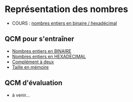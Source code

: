 # Représentation des nombres
* COURS : [nombres entiers en binaire / hexadécimal](COURS_ENTIERS_Binaire_Hexa.ipynb)

## QCM pour s'entraîner

* [Nombres entiers en BINAIRE](https://genumsi.inria.fr/qcm.php?h=3ede5ddf7e6bc621c76aa74702e2d565)
* [Nombres entiers en HEXADECIMAL](https://genumsi.inria.fr/qcm.php?h=a5bce480359dc6ce1d1c3ca01397c7a1)
* [Complément à deux](https://genumsi.inria.fr/qcm.php?h=5a4df9b19329e5c7c5d746fc9c8558c2)
* [Taille en mémoire](https://genumsi.inria.fr/qcm.php?h=4b727fe2660fc52a5ef163f8ee2aa221)

## QCM d'évaluation
* à venir...
